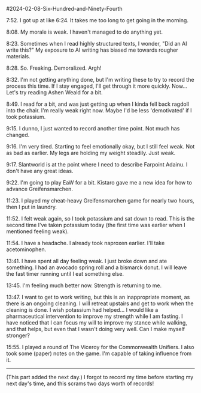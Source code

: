 #2024-02-08-Six-Hundred-and-Ninety-Fourth

7:52.  I got up at like 6:24.  It takes me too long to get going in the morning.

8:08.  My morale is weak.  I haven't managed to do anything yet.

8:23.  Sometimes when I read highly structured texts, I wonder, "Did an AI write this?"  My exposure to AI writing has biased me towards rougher materials.

8:28.  So.  Freaking.  Demoralized.  Argh!

8:32.  I'm not getting anything done, but I'm writing these to try to record the process this time.  If I stay engaged, I'll get through it more quickly.  Now...  Let's try reading Ashen Weald for a bit.

8:49.  I read for a bit, and was just getting up when I kinda fell back ragdoll into the chair.  I'm really weak right now.  Maybe I'd be less 'demotivated' if I took potassium.

9:15.  I dunno, I just wanted to record another time point.  Not much has changed.

9:16.  I'm very tired.  Starting to feel emotionally okay, but I still feel weak.  Not as bad as earlier.  My legs are holding my weight steadily.  Just weak.

9:17.  Slantworld is at the point where I need to describe Farpoint Adainu.  I don't have any great ideas.

9:22.  I'm going to play EaW for a bit.  Kistaro gave me a new idea for how to advance Greifensmarchen.

11:23.  I played my cheat-heavy Greifensmarchen game for nearly two hours, then I put in laundry.

11:52.  I felt weak again, so I took potassium and sat down to read.  This is the second time I've taken potassium today (the first time was earlier when I mentioned feeling weak).

11:54.  I have a headache.  I already took naproxen earlier.  I'll take acetominophen.

13:41.  I have spent all day feeling weak.  I just broke down and ate something.  I had an avocado spring roll and a bismarck donut.  I will leave the fast timer running until I eat something else.

13:45.  I'm feeling much better now.  Strength is returning to me.

13:47.  I want to get to work writing, but this is an inappropriate moment, as there is an ongoing cleaning.  I will retreat upstairs and get to work when the cleaning is done.  I wish potassium had helped...  I would like a pharmaceutical intervention to improve my strength while I am fasting.  I have noticed that I can focus my will to improve my stance while walking, and that helps, but even that I wasn't doing very well.  Can I make myself stronger?

15:55.  I played a round of The Viceroy for the Commonwealth Unifiers.  I also took some (paper) notes on the game.  I'm capable of taking influence from it.

---
(This part added the next day.)  I forgot to record my time before starting my next day's time, and this scrams two days worth of records!